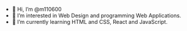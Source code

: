 - 👋 Hi, I’m @m110600
- 👀 I’m interested in Web Design and programming Web Applications.
- 🌱 I’m currently learning HTML and CSS, React and JavaScript.

<!---
m110600/m110600 is a ✨ special ✨ repository because its `README.md` (this file) appears on your GitHub profile.
You can click the Preview link to take a look at your changes.
--->

